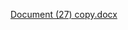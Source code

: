 [Document (27) copy.docx](https://github.com/user-attachments/files/16827092/Document.27.copy.docx)
